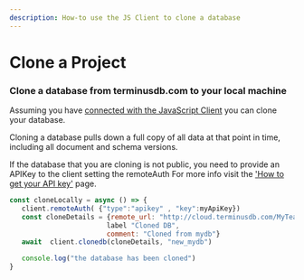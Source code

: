 ```yaml
---
description: How-to use the JS Client to clone a database
---
```


# Clone a Project

### Clone a database from terminusdb.com to your local machine

Assuming you have [connected with the JavaScript Client](../../use-the-javascript-client/connect-with-the-javascript-client.md) you can clone your database.

Cloning a database pulls down a full copy of all data at that point in time, including all document and schema versions.

If the database that you are cloning is not public, you need to provide an APIKey to the client setting the remoteAuth For more info visit the ['How to get your API key'](../../../../terminuscms/get-api-key.md) page.

```javascript
const cloneLocally = async () => {
   client.remoteAuth( {"type":"apikey" , "key":myApiKey})
   const cloneDetails = {remote_url: "http://cloud.terminusdb.com/MyTeam/MyTeam/mydb", 
                        label "Cloned DB",
                        comment: "Cloned from mydb"}
   await  client.clonedb(cloneDetails, "new_mydb")

   console.log("the database has been cloned")
}
```
